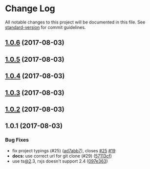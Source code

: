 # Change Log

All notable changes to this project will be documented in this file. See [standard-version](https://github.com/conventional-changelog/standard-version) for commit guidelines.

<a name="1.0.6"></a>
## [1.0.6](https://github.com/jgodi/angular-quickstart-lib/compare/v1.0.5...v1.0.6) (2017-08-03)



<a name="1.0.5"></a>
## [1.0.5](https://github.com/jgodi/angular-quickstart-lib/compare/v1.0.4...v1.0.5) (2017-08-03)



<a name="1.0.4"></a>
## [1.0.4](https://github.com/jgodi/angular-quickstart-lib/compare/v1.0.3...v1.0.4) (2017-08-03)



<a name="1.0.3"></a>
## [1.0.3](https://github.com/jgodi/angular-quickstart-lib/compare/v1.0.2...v1.0.3) (2017-08-03)



<a name="1.0.2"></a>
## [1.0.2](https://github.com/jgodi/angular-quickstart-lib/compare/v1.0.1...v1.0.2) (2017-08-03)



<a name="1.0.1"></a>
## 1.0.1 (2017-08-03)


### Bug Fixes

* fix project typings (#25) ([ad7abb7](https://github.com/jgodi/angular-quickstart-lib/commit/ad7abb7)), closes [#25](https://github.com/jgodi/angular-quickstart-lib/issues/25) [#19](https://github.com/jgodi/angular-quickstart-lib/issues/19)
* **docs:** use correct url for git clone (#29) ([57113cf](https://github.com/jgodi/angular-quickstart-lib/commit/57113cf))
* use ts[@2](https://github.com/2).3, rxjs doesn't support 2.4 ([097e363](https://github.com/jgodi/angular-quickstart-lib/commit/097e363))
